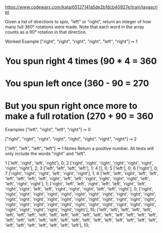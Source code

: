 https://www.codewars.com/kata/65127141a5de2b1dcb40927e/train/javascript

Given a list of directions to spin, "left" or "right", return an integer of how many full 360° rotations were made. Note that each word in the array counts as a 90° rotation in that direction.

Worked Example
["right", "right", "right", "right", "left", "right"] ➞ 1
# You spun right 4 times (90 * 4 = 360
# You spun left once (360 - 90 = 270
# But you spun right once more to make a full rotation (270 + 90 = 360
Examples
["left", "right", "left", "right"] ➞ 0

["right", "right", "right", "right", "right", "right", "right", "right"] ➞ 2

["left", "left", "left", "left"] ➞ 1
Notes
Return a positive number.
All tests will only include the words "right" and "left".

  1 ['left', 'right', 'left', 'right'], 0;
  2 ['right', 'right', 'right', 'right', 'right', 'right', 'right', 'right'], 2;
  3 ['left', 'left', 'left', 'left'], 1;
  4 [], 0;
  5 ['left'], 0;
  6 ['right'], 0;
  7 ['right', 'right', 'right', 'left', 'right', 'right'], 1;
  8 ['left', 'left', 'right', 'left', 'left', 'left', 'left', 'left', 'left', 'right', 'left', 'left', 'right', 'right', 'right', 'right', 'left', 'left', 'right', 'right'], 1;
  ['right', 'left', 'left', 'right', 'left', 'left', 'right', 'left', 'right', 'right', 'left', 'left', 'right', 'right', 'right', 'left', 'left', 'right'], 0;
  ['right', 'right', 'right', 'right', 'right', 'right', 'right', 'right', 'right', 'right', 'right', 'right', 'right', 'right', 'right', 'right', 'right', 'right', 'right', 'right', 'right', 'right', 'right', 'right', 'right', 'right', 'right', 'right', 'right', 'right', 'right', 'right', 'right', 'right', 'right', 'right', 'right', 'right', 'right', 'right'], 10;
  ['left', 'left', 'left', 'left', 'left', 'left', 'left', 'left', 'left', 'left', 'left', 'left', 'left', 'left', 'left', 'left', 'left', 'left', 'left', 'left', 'left', 'left', 'left', 'left', 'left', 'left', 'left', 'left', 'left', 'left', 'left', 'left', 'left', 'left', 'left', 'left', 'left', 'left', 'left', 'left'], 10;

